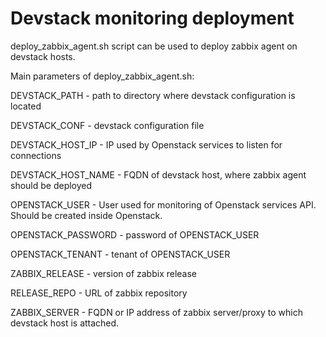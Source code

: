 # Devstack monitoring deployment

deploy_zabbix_agent.sh script can be used to deploy zabbix agent on devstack hosts.

Main parameters of deploy_zabbix_agent.sh:

DEVSTACK_PATH - path to directory where devstack configuration is located

DEVSTACK_CONF - devstack configuration file

DEVSTACK_HOST_IP - IP used by Openstack services to listen for connections

DEVSTACK_HOST_NAME - FQDN of devstack host, where zabbix agent should be deployed

OPENSTACK_USER - User used for monitoring of Openstack services API. Should be created inside Openstack.

OPENSTACK_PASSWORD - password of OPENSTACK_USER

OPENSTACK_TENANT - tenant of OPENSTACK_USER

ZABBIX_RELEASE - version of zabbix release

RELEASE_REPO - URL of zabbix repository

ZABBIX_SERVER - FQDN or IP address of zabbix server/proxy to which devstack host is attached.

